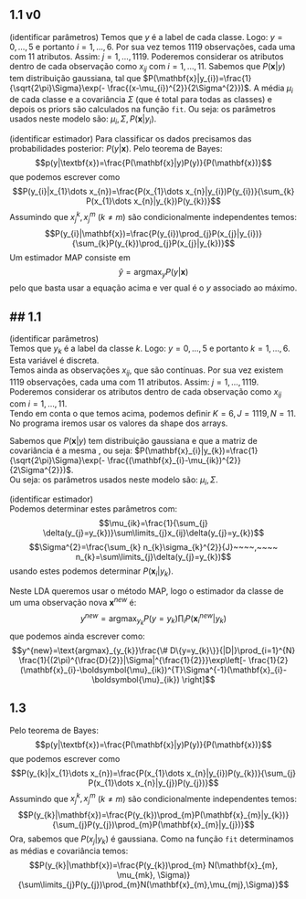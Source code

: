 ## 1.1 v0
(identificar parâmetros)
Temos que $y$ é a label de cada classe. Logo: $y=0,\dots,5$ e portanto $i=1,\dots,6$. 
Por sua vez temos 1119 observações, cada uma com 11 atributos. Assim: $j=1,\dots,1119$. Poderemos considerar os atributos dentro de cada observação como $x_{ij}$ com $i=1,\dots,11$.
Sabemos que $P(\textbf{x}|y)$ tem distribuição gaussiana, tal que $P(\mathbf{x}|y_{i})=\frac{1}{\sqrt{2\pi}\Sigma}\exp(- \frac{(x-\mu_{i})^{2}}{2\Sigma^{2}})$. A média $\mu_{i}$ de cada classe e a covariância $\Sigma$ (que é total para todas as classes) e depois os priors são calculados na função `fit`.
Ou seja: os parâmetros usados neste modelo são: $\mu_{i},\Sigma,P(\mathbf{x}|y_{i})$.

(identificar estimador)
Para classificar os dados precisamos das probabilidades posterior: $P(y|\textbf{x})$. Pelo teorema de Bayes:
$$p(y|\textbf{x})=\frac{P(\mathbf{x}|y)P(y)}{P(\mathbf{x})}$$
que podemos escrever como
$$P(y_{i}|x_{1}\dots x_{n})=\frac{P(x_{1}\dots x_{n}|y_{i})P(y_{i})}{\sum_{k} P(x_{1}\dots x_{n}|y_{k})P(y_{k})}$$
Assumindo que $x_{j}^{k},x_{j}^{m}$ ($k\neq m$) são condicionalmente independentes temos:
$$P(y_{i}|\mathbf{x})=\frac{P(y_{i})\prod_{j}P(x_{j}|y_{i})}{\sum_{k}P(y_{k})\prod_{j}P(x_{j}|y_{k})}$$
Um estimador MAP consiste em
$$\hat{y}=\text{argmax}_{y}P(y|\mathbf{x})$$
pelo que basta usar a equação acima e ver qual é o $y$ associado ao máximo.

## ## 1.1
(identificar parâmetros)\
Temos que $y_k$ é a label da classe $k$. Logo: $y=0,\dots,5$ e portanto $k=1,\dots,6$. Esta variável é discreta.\
Temos ainda as observações $x_{ij}$, que são contínuas. Por sua vez existem 1119 observações, cada uma com 11 atributos. Assim: $j=1,\dots,1119$. Poderemos considerar os atributos dentro de cada observação como $x_{ij}$ com $i=1,\dots,11$.\
Tendo em conta o que temos acima, podemos definir $K=6,J=1119,N=11$. No programa iremos usar os valores da shape dos arrays.

Sabemos que $P(\textbf{x}|y)$ tem distribuição gaussiana e que a matriz de covariância é a mesma , ou seja: $P(\mathbf{x}_{i}|y_{k})=\frac{1}{\sqrt{2\pi}\Sigma}\exp(- \frac{(\mathbf{x}_{i}-\mu_{ik})^{2}}{2\Sigma^{2}})$.\
Ou seja: os parâmetros usados neste modelo são: $\mu_{i},\Sigma$.

(identificar estimador)\
Podemos determinar estes parâmetros com:
$$\mu_{ik}=\frac{1}{\sum_{j} \delta(y_{j}=y_{k})}\sum\limits_{j}x_{ij}\delta(y_{j}=y_{k})$$
$$\Sigma^{2}=\frac{\sum_{k} n_{k}\sigma_{k}^{2}}{J}~~~~,~~~~ n_{k}=\sum\limits_{j}\delta(y_{j}=y_{k})$$
usando estes podemos determinar $P(\mathbf{x}_{i}|y_{k})$.
  
Neste LDA queremos usar o método MAP, logo o estimador da classe de um uma observação nova $\mathbf{x}^{new}$ é:
$$y^{new}=\text{argmax}_{y_{k}}P(y=y_{k})\prod_{i}P(\mathbf{x}_{i}^{new}|y_{k})$$
que podemos ainda escrever como:
$$y^{new}=\text{argmax}_{y_{k}}\frac{\# D\{y=y_{k}\}}{|D|}\prod_{i=1}^{N} \frac{1}{(2\pi)^{\frac{D}{2}}|\Sigma|^{\frac{1}{2}}}\exp\left[- \frac{1}{2}(\mathbf{x}_{i}-\boldsymbol{\mu}_{ik})^{T}\Sigma^{-1}(\mathbf{x}_{i}-\boldsymbol{\mu}_{ik}) \right]$$

## 1.3
Pelo teorema de Bayes:
$$p(y|\textbf{x})=\frac{P(\mathbf{x}|y)P(y)}{P(\mathbf{x})}$$
que podemos escrever como
$$P(y_{k}|x_{1}\dots x_{n})=\frac{P(x_{1}\dots x_{n}|y_{i})P(y_{k})}{\sum_{j} P(x_{1}\dots x_{n}|y_{j})P(y_{j})}$$
Assumindo que $x_{j}^{k},x_{j}^{m}$ ($k\neq m$) são condicionalmente independentes temos:
$$P(y_{k}|\mathbf{x})=\frac{P(y_{k})\prod_{m}P(\mathbf{x}_{m}|y_{k})}{\sum_{j}P(y_{j})\prod_{m}P(\mathbf{x}_{m}|y_{j})}$$
Ora, sabemos que $P(x_{j}|y_{k})$ é gaussiana. Como na função `fit` determinamos as médias e covariância temos:
$$P(y_{k}|\mathbf{x})=\frac{P(y_{k})\prod_{m} N(\mathbf{x}_{m}, \mu_{mk}, \Sigma)}{\sum\limits_{j}P(y_{j})\prod_{m}N(\mathbf{x}_{m},\mu_{mj},\Sigma)}$$


